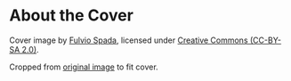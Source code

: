 # About the Cover

Cover image by [Fulvio Spada](https://www.flickr.com/photos/lfphotos/), licensed under [Creative Commons (CC-BY-SA 2.0)](https://creativecommons.org/licenses/by-sa/2.0/).

Cropped from [original image](https://www.flickr.com/photos/lfphotos/5827991330) to fit cover.